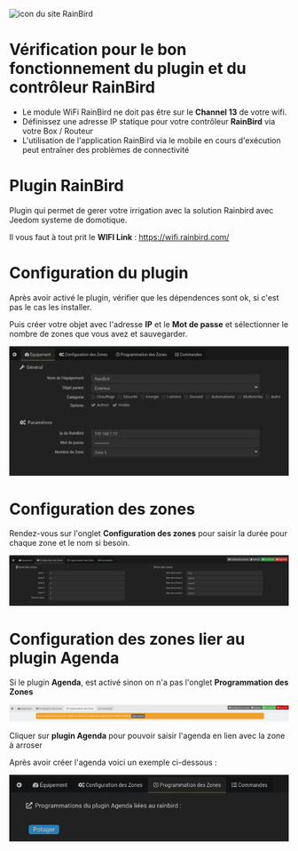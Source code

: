 ![icon du site RainBird](https://camo.githubusercontent.com/7bfadb412f350a026aa329f71cb895697e7727f63d8b636bdc62ca8b9742282c/687474703a2f2f69717765622e7261696e626972642e636f6d2f69712f696d616765732f6c6f676f732f7261696e626972642e706e67)

# Vérification pour le bon fonctionnement du plugin et du contrôleur RainBird
- Le module WiFi RainBird ne doit pas être sur le **Channel 13** de votre wifi.
- Définissez une adresse IP statique pour votre contrôleur **RainBird** via votre Box / Routeur
- L'utilisation de l'application RainBird via le mobile en cours d'exécution peut entraîner des problèmes de connectivité

# Plugin RainBird

Plugin qui permet de gerer votre irrigation avec la solution Rainbird avec Jeedom systeme de domotique.

Il vous faut à tout prit le **WIFI Link** : https://wifi.rainbird.com/

# Configuration du plugin

Après avoir activé le plugin, vérifier que les dépendences sont ok, si c'est pas le cas les installer.

Puis créer votre objet avec l'adresse **IP** et le **Mot de passe** et sélectionner le nombre de zones que vous avez et sauvegarder.

![img_2.png](../images/equipement.png)

# Configuration des zones

Rendez-vous sur l'onglet **Configuration des zones** pour saisir la durée pour chaque zone et le nom si besoin.

![Configuration zones](../images/configuration-zones.png)

# Configuration des zones lier au plugin Agenda

Si le plugin **Agenda**, est activé sinon on n'a pas l'onglet **Programmation des Zones**

![Agenda](../images/agenda-1.png)

Cliquer sur **plugin Agenda** pour pouvoir saisir l'agenda en lien avec la zone à arroser

Après avoir créer l'agenda voici un exemple ci-dessous :

![Agenda](../images/agenda-2.png)